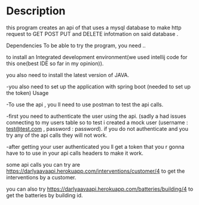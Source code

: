 # Description

this program creates an api of that uses a mysql database to make http request to GET POST PUT and DELETE infotmation on said database .

Dependencies
To be able to try the program, you need ..

to install an Integrated development environment(we used intellij code for this one(best IDE so far in my opinion)).

you also need to install the latest version of JAVA.


-you also need to set up the application with spring boot (needed to set up the token)
Usage

-To use the api , you ll need to use postman to test the api calls.

-first you need to authenticate the user using the api.
(sadly a had issues connecting to my users table so to test 
i created a mock user (username : test@test.com , password : password).
if you do not authenticate and you try any of the api calls they will not work.

-after getting your user authenticated you ll get a token that you r gonna have to to use in your api calls headers to make it work.

some api calls you can try are https://darlyaavaapi.herokuapp.com/interventions/customer/4
to get the interventions by a customer.

you can also try https://darlyaavaapi.herokuapp.com/batteries/building/4
to get the batteries by building id.